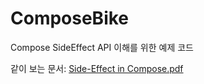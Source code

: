 # ComposeBike

Compose SideEffect API 이해를 위한 예제 코드

같이 보는 문서: [Side-Effect in Compose.pdf](Side-Effect%20in%20Compose.pdf)
